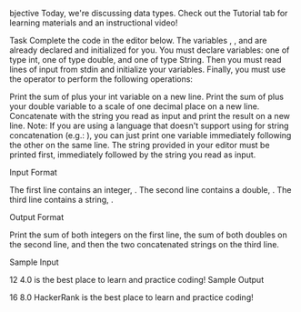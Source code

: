 bjective 
Today, we're discussing data types. Check out the Tutorial tab for learning materials and an instructional video!

Task 
Complete the code in the editor below. The variables , , and  are already declared and initialized for you. You must declare  variables: one of type int, one of type double, and one of type String. Then you must read  lines of input from stdin and initialize your  variables. Finally, you must use the  operator to perform the following operations:

Print the sum of  plus your int variable on a new line.
Print the sum of  plus your double variable to a scale of one decimal place on a new line.
Concatenate  with the string you read as input and print the result on a new line.
Note: If you are using a language that doesn't support using  for string concatenation (e.g.: ), you can just print one variable immediately following the other on the same line. The string provided in your editor must be printed first, immediately followed by the string you read as input.

Input Format

The first line contains an integer, . 
The second line contains a double, . 
The third line contains a string, .




Output Format

Print the sum of both integers on the first line, the sum of both doubles on the second line, and then the two concatenated strings on the third line.

Sample Input

12
4.0
is the best place to learn and practice coding!
Sample Output

16
8.0
HackerRank is the best place to learn and practice coding!

